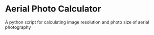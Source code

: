 # Aerial Photo Calculator
A python script for calculating image resolution and photo size of aerial photography
